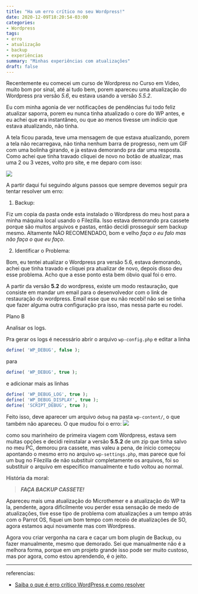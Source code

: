 ```yaml
---
title: "Ha um erro crítico no seu Wordpress!"
date: 2020-12-09T18:20:54-03:00
categories:
- Wordpress
tags:
- erro
- atualização
- backup
- experiências
summary: "Minhas experiências com atualizações"
draft: false
---
```


Recentemente eu comecei um curso de Wordpress no Curso em Video, muito bom por sinal, até ai tudo bem, porem apareceu uma atualização do Wordpress pra versão _5.6_, eu estava usando a versão _5.5.2_.

Eu com minha agonia de ver notificações de pendências fui todo feliz atualizar saporra, porem eu nunca tinha atualizado o core do WP antes, e eu achei que era instantâneo, ou que ao menos tivesse um indício que estava atualizando, não tinha.

A tela ficou parada, teve uma mensagem de que estava atualizando, porem a tela não recarregava, não tinha nenhum barra de progresso, nem um GIF com uma bolinha girando, e ja estava demorando pra dar uma resposta. Como achei que tinha travado cliquei de novo no botão de atualizar, mas uma 2 ou 3 vezes, volto pro site, e me deparo com isso:

![](https://i.ibb.co/9y6xjWS/wp-erro.jpg)

A partir daqui fui seguindo alguns passos que sempre devemos seguir pra tentar resolver um erro:

1. Backup:

Fiz um copia da pasta onde esta instalado o Wordpress do meu host para a minha máquina local usando o Filezilla.
Isso estava demorando pra cassete porque são muitos arquivos e pastas, então decidi prosseguir sem backup mesmo. Altamente NÃO RECOMENDADO, bom e velho _faça o eu falo mas não faça o que eu faço_.
 
2. Identificar o Problema:

Bom, eu tentei atualizar o Wordpress pra versão 5.6, estava demorando, achei que tinha travado e cliquei pra atualizar de novo, depois disso deu esse problema. Acho que a esse ponto esta bem óbvio qual foi o erro.

A partir da versão **5.2** do wordpress, existe um modo restauração, que consiste em mandar um email para o desenvolvedor
com o link de restauração do wordpress. Email esse que eu não recebi! não sei se tinha que fazer alguma outra configuração pra isso,
mas nessa parte eu rodei.

Plano B

Analisar os logs.

Pra gerar os logs é necessário abrir o arquivo `wp-config.php` e editar a linha

```php
define( 'WP_DEBUG', false );
```
para
```php
define( 'WP_DEBUG', true );
```

e adicionar mais as linhas
```php
define( 'WP_DEBUG_LOG', true );
define( 'WP_DEBUG_DISPLAY', true );
define( 'SCRIPT_DEBUG', true );
```

Feito isso, deve aparecer um arquivo `debug` na pasta `wp-content/`, o que também não apareceu.
O que mudou foi o erro:
![](https://i.ibb.co/LhSZ273/screenshot-20201209-185248.png)

como sou marinheiro de primeira viagem com Wordpress, estava sem muitas opções e decidi reinstalar a versão **5.5.2** de um zip que tinha salvo no meu PC, demorou pra cassete, mas valeu a pena, de ínicio começou apontando o mesmo erro no arquivo `wp-settings.php`, mas parece que foi um bug no Filezilla de não substituir completamente os arquivos, foi so substituir o arquivo em específico manualmente e tudo voltou ao normal.


História da moral:
> _**FAÇA BACKUP CASSETE!**_

Apareceu mais uma atualização do Microthemer e a atualização do WP ta la, pendente, agora dificilmente vou perder essa sensação de medo de atualizações, tive esse tipo de problema com atualizações a um tempo atrás com o Parrot OS, fiquei um bom tempo com receio de atualizações de SO, agora estamos aqui novamente mas com Wordpress.

Agora vou criar vergonha na cara e caçar um bom plugin de Backup, ou fazer manualmente, mesmo que demorado. Sei que manualmente não é a melhora forma, porque em um projeto grande isso pode ser muito custoso, mas por agora, como estou aprendendo, é o jeito.

---

referencias:
- [Saiba o que é erro crítico WordPress e como resolver](https://rockcontent.com/br/blog/erro-critico-wordpress/)
